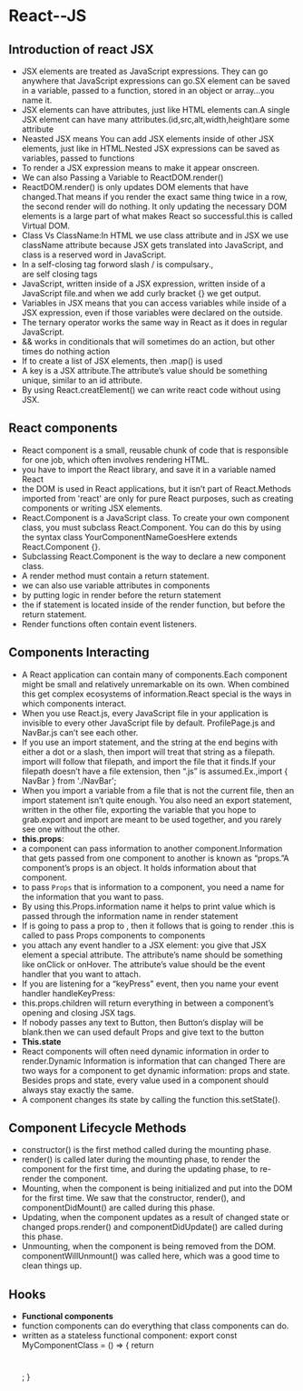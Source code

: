 # React--JS
## Introduction of react JSX
- JSX elements are treated as JavaScript expressions. They can go anywhere that JavaScript expressions can go.SX element can be saved in a variable, passed to a function, stored in an object or array…you name it.
- JSX elements can have attributes, just like HTML elements can.A single JSX element can have many attributes.(id,src,alt,width,height)are some attribute
- Neasted JSX means You can add JSX elements inside of other JSX elements, just like in HTML.Nested JSX expressions can be saved as variables, passed to functions
- To render a JSX expression means to make it appear onscreen.
- We can also Passing a Variable to ReactDOM.render()
- ReactDOM.render() is only updates DOM elements that have changed.That means if you render the exact same thing twice in a row, the second render will do nothing. It only updating the necessary DOM elements is a large part of what makes React so successful.this is called Virtual DOM.
- Class Vs ClassName:In HTML we use class attribute and in JSX we use className attribute because JSX gets translated into JavaScript, and class is a reserved word in JavaScript.
- In a self-closing tag forword slash / is compulsary.<img>,<br> are self closing tags
- JavaScript, written inside of a JSX expression, written inside of a JavaScript file.and when we add curly bracket {} we get output.
- Variables in JSX means that you can access variables while inside of a JSX expression, even if those variables were declared on the outside.
- The ternary operator works the same way in React as it does in regular JavaScript. 
- && works in conditionals that will sometimes do an action, but other times do nothing action
- If to create a list of JSX elements, then .map() is used
- A key is a JSX attribute.The attribute’s value should be something unique, similar to an id attribute.
- By using React.creatElement() we can write react code without using JSX.
## React components
-  React component is a small, reusable chunk of code that is responsible for one job, which often involves rendering HTML.
-  you have to import the React library, and save it in a variable named React
-  the DOM is used in React applications, but it isn’t part of React.Methods imported from 'react' are only for pure React purposes, such as creating components or writing JSX elements.
-  React.Component is a JavaScript class. To create your own component class, you must subclass React.Component. You can do this by using the syntax class YourComponentNameGoesHere extends React.Component {}.
-  Subclassing React.Component is the way to declare a new component class.
-  A render method must contain a return statement.
-  we can also use variable attributes in components
-  by putting logic in render before the return statement
-  the if statement is located inside of the render function, but before the return statement.
- Render functions often contain event listeners. 
## Components Interacting
- A React application can contain many of components.Each component might be small and relatively unremarkable on its own. When combined this get complex ecosystems of information.React special is the ways in which components interact.
- When you use React.js, every JavaScript file in your application is invisible to every other JavaScript file by default. ProfilePage.js and NavBar.js can’t see each other.
- If you use an import statement, and the string at the end begins with either a dot or a slash, then import will treat that string as a filepath. import will follow that filepath, and import the file that it finds.If your filepath doesn’t have a file extension, then “.js” is assumed.Ex.,import { NavBar } from './NavBar';
- When you import a variable from a file that is not the current file, then an import statement isn’t quite enough. You also need an export statement, written in the other file, exporting the variable that you hope to grab.export and import are meant to be used together, and you rarely see one without the other.
- **this.props**:
-  a component can pass information to another component.Information that gets passed from one component to another is known as “props.”A component’s props is an object. It holds information about that component.
- to pass `Props` that is information to a component, you need a name for the information that you want to pass.
- By using this.Props.information name it helps to print value which is passed through the information name in render statement
- If <App /> is going to pass a prop to <Greeting />, then it follows that <App /> is going to render <Greeting />.this is called to pass Props components to components
- you attach any event handler to a JSX element: you give that JSX element a special attribute. The attribute’s name should be something like onClick or onHover. The attribute’s value should be the event handler that you want to attach.
-  If you are listening for a “keyPress” event, then you name your event handler handleKeyPress:
-  this.props.children will return everything in between a component’s opening and closing JSX tags.
-  If nobody passes any text to Button, then Button‘s display will be blank.then we can used default Props and give text to the button
-  **This.state**
-  React components will often need dynamic information in order to render.Dynamic Information is information that can changed There are two ways for a component to get dynamic information: props and state. Besides props and state, every value used in a component should always stay exactly the same.
-  A component changes its state by calling the function this.setState().
## Component Lifecycle Methods
- constructor() is the first method called during the mounting phase. 
- render() is called later during the mounting phase, to render the component for the first time, and during the updating phase, to re-render the component.
- Mounting, when the component is being initialized and put into the DOM for the first time. We saw that the constructor, render(), and componentDidMount() are called during this phase.
- Updating, when the component updates as a result of changed state or changed props.render() and componentDidUpdate() are called during this phase.
- Unmounting, when the component is being removed from the DOM. componentWillUnmount() was called here, which was a good time to clean things up.
## Hooks
- **Functional components**
-  function components can do everything that class components can do.
-  written as a stateless functional component:
export const MyComponentClass = () => {
  return <h1></h1>;
}
